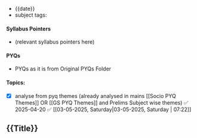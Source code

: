 * {{date}}
* subject tags: 
#### Syllabus Pointers
* (relevant syllabus pointers here)
#### PYQs
* PYQs as it is from Original PYQs Folder
#### Topics: 
- [x] analyse from pyq themes (already analysed in mains [[Socio PYQ Themes]] OR [[GS PYQ Themes]] and Prelims Subject wise themes) ✅ 2025-04-20 ✅ [[03-05-2025, Saturday|03-05-2025, Saturday | 07:22]] 
## {{Title}}

